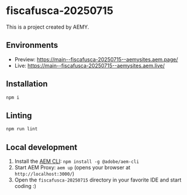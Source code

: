 # fiscafusca-20250715

This is a project created by AEMY.

## Environments

- Preview: https://main--fiscafusca-20250715--aemysites.aem.page/
- Live: https://main--fiscafusca-20250715--aemysites.aem.live/

## Installation

```sh
npm i
```

## Linting

```sh
npm run lint
```

## Local development

1. Install the [AEM CLI](https://github.com/adobe/helix-cli): `npm install -g @adobe/aem-cli`
1. Start AEM Proxy: `aem up` (opens your browser at `http://localhost:3000/`)
1. Open the `fiscafusca-20250715` directory in your favorite IDE and start coding :)
